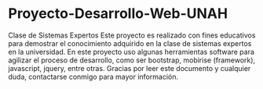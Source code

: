 # Proyecto-Desarrollo-Web-UNAH
Clase de Sistemas Expertos
Este proyecto es realizado con fines educativos para demostrar el conocimiento adquirido en la clase de sistemas expertos en la universidad.
En este proyecto uso algunas herramientas software para agilizar el proceso de desarrollo, como ser bootstrap, mobirise (framework), javascript, jquery, entre otras.
Gracias por leer este documento y cualquier duda, contactarse conmigo para mayor información.
